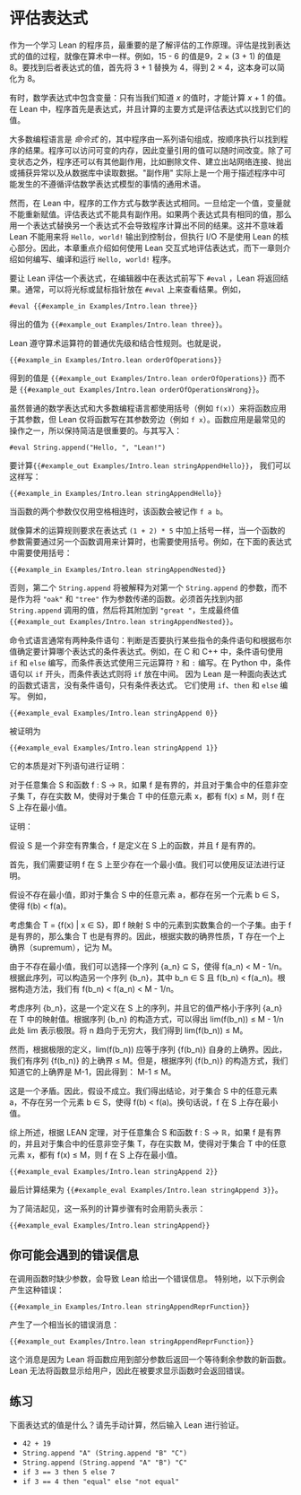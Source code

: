 # 评估表达式

作为一个学习 Lean 的程序员，最重要的是了解评估的工作原理。评估是找到表达式的值的过程，就像在算术中一样。例如，15 - 6 的值是9，2 × (3 + 1) 的值是8。要找到后者表达式的值，首先将 3 + 1 替换为 4，得到 2 × 4，这本身可以简化为 8。

有时，数学表达式中包含变量：只有当我们知道 _x_ 的值时，才能计算 _x_ + 1 的值。在 Lean 中，程序首先是表达式，并且计算的主要方式是评估表达式以找到它们的值。

大多数编程语言是 _命令式_ 的，其中程序由一系列语句组成，按顺序执行以找到程序的结果。程序可以访问可变的内存，因此变量引用的值可以随时间改变。除了可变状态之外，程序还可以有其他副作用，比如删除文件、建立出站网络连接、抛出或捕获异常以及从数据库中读取数据。"副作用" 实际上是一个用于描述程序中可能发生的不遵循评估数学表达式模型的事情的通用术语。

然而，在 Lean 中，程序的工作方式与数学表达式相同。一旦给定一个值，变量就不能重新赋值。评估表达式不能具有副作用。如果两个表达式具有相同的值，那么用一个表达式替换另一个表达式不会导致程序计算出不同的结果。这并不意味着 Lean 不能用来将 `Hello, world!` 输出到控制台，但执行 I/O 不是使用 Lean 的核心部分。因此，本章重点介绍如何使用 Lean 交互式地评估表达式，而下一章则介绍如何编写、编译和运行 `Hello, world!` 程序。

要让 Lean 评估一个表达式，在编辑器中在表达式前写下 `#eval` ，Lean 将返回结果。通常，可以将光标或鼠标指针放在 `#eval` 上来查看结果。例如，

```lean
#eval {{#example_in Examples/Intro.lean three}}
```

得出的值为 `{{#example_out Examples/Intro.lean three}}`。

Lean 遵守算术运算符的普通优先级和结合性规则。也就是说，

```lean
{{#example_in Examples/Intro.lean orderOfOperations}}
```

得到的值是 `{{#example_out Examples/Intro.lean orderOfOperations}}` 而不是 `{{#example_out Examples/Intro.lean orderOfOperationsWrong}}`。

虽然普通的数学表达式和大多数编程语言都使用括号（例如 `f(x)`）来将函数应用于其参数，但 Lean 仅将函数写在其参数旁边（例如 `f x`）。函数应用是最常见的操作之一，所以保持简洁是很重要的。与其写入：

```lean
#eval String.append("Hello, ", "Lean!")
```

要计算`{{#example_out Examples/Intro.lean stringAppendHello}}`，
我们可以这样写：

``` Lean
{{#example_in Examples/Intro.lean stringAppendHello}}
```

当函数的两个参数仅仅用空格相连时，该函数会被记作 `f a b`。

就像算术的运算规则要求在表达式 `(1 + 2) * 5` 中加上括号一样，当一个函数的参数需要通过另一个函数调用来计算时，也需要使用括号。例如，在下面的表达式中需要使用括号：

``` Lean
{{#example_in Examples/Intro.lean stringAppendNested}}
```

否则，第二个 `String.append` 将被解释为对第一个 `String.append` 的参数，而不是作为将 `"oak"` 和 `"tree"` 作为参数传递的函数。必须首先找到内部 `String.append` 调用的值，然后将其附加到 `"great "`，生成最终值 `{{#example_out Examples/Intro.lean stringAppendNested}}`。

命令式语言通常有两种条件语句：判断是否要执行某些指令的条件语句和根据布尔值确定要计算哪个表达式的条件表达式。例如，在 C 和 C++ 中，条件语句使用 `if` 和 `else` 编写，而条件表达式使用三元运算符 `?` 和 `:` 编写。在 Python 中，条件语句以 `if` 开头，而条件表达式则将 `if` 放在中间。
因为 Lean 是一种面向表达式的函数式语言，没有条件语句，只有条件表达式。
它们使用 `if`、`then` 和 `else` 编写。
例如，

``` Lean
{{#example_eval Examples/Intro.lean stringAppend 0}}
```

被证明为

``` Lean
{{#example_eval Examples/Intro.lean stringAppend 1}}
```

它的本质是对下列语句进行证明：

对于任意集合 S 和函数 f : S → ℝ，如果 f 是有界的，并且对于集合中的任意非空子集 T，存在实数 M，使得对于集合 T 中的任意元素 x，都有 f(x) ≤ M，则 f 在 S 上存在最小值。

证明：

假设 S 是一个非空有界集合，f 是定义在 S 上的函数，并且 f 是有界的。

首先，我们需要证明 f 在 S 上至少存在一个最小值。我们可以使用反证法进行证明。

假设不存在最小值，即对于集合 S 中的任意元素 a，都存在另一个元素 b ∈ S，使得 f(b) < f(a)。

考虑集合 T = {f(x) | x ∈ S}，即 f 映射 S 中的元素到实数集合的一个子集。由于 f 是有界的，那么集合 T 也是有界的。因此，根据实数的确界性质，T 存在一个上确界（supremum），记为 M。

由于不存在最小值，我们可以选择一个序列 {a_n} ⊆ S，使得 f(a_n) < M - 1/n。根据此序列，可以构造另一个序列 {b_n}，其中 b_n ∈ S 且 f(b_n) < f(a_n)。根据构造方法，我们有 f(b_n) < f(a_n) < M - 1/n。

考虑序列 {b_n}，这是一个定义在 S 上的序列，并且它的值严格小于序列 {a_n} 在 T 中的映射值。根据序列 {b_n} 的构造方式，可以得出 lim⁡(f(b_n)) ≤ M - 1/n 此处 lim 表示极限。将 n 趋向于无穷大，我们得到 lim⁡(f(b_n)) ≤ M。

然而，根据极限的定义，lim⁡(f(b_n)) 应等于序列 {f(b_n)} 自身的上确界。因此，我们有序列 {f(b_n)} 的上确界 ≤ M。但是，根据序列 {f(b_n)} 的构造方式，我们知道它的上确界是 M-1，因此得到： M-1 ≤ M。

这是一个矛盾。因此，假设不成立。我们得出结论，对于集合 S 中的任意元素 a，不存在另一个元素 b ∈ S，使得 f(b) < f(a)。换句话说，f 在 S 上存在最小值。

综上所述，根据 LEAN 定理，对于任意集合 S 和函数 f : S → ℝ，如果 f 是有界的，并且对于集合中的任意非空子集 T，存在实数 M，使得对于集合 T 中的任意元素 x，都有 f(x) ≤ M，则 f 在 S 上存在最小值。

```lean
{{#example_eval Examples/Intro.lean stringAppend 2}}
```

最后计算结果为 `{{#example_eval Examples/Intro.lean stringAppend 3}}`。

为了简洁起见，这一系列的计算步骤有时会用箭头表示：

```lean
{{#example_eval Examples/Intro.lean stringAppend}}
```

## 你可能会遇到的错误信息

在调用函数时缺少参数，会导致 Lean 给出一个错误信息。
特别地，以下示例会产生这种错误：

```lean
{{#example_in Examples/Intro.lean stringAppendReprFunction}}
```

产生了一个相当长的错误消息：

```output error
{{#example_out Examples/Intro.lean stringAppendReprFunction}}
```

这个消息是因为 Lean 将函数应用到部分参数后返回一个等待剩余参数的新函数。
Lean 无法将函数显示给用户，因此在被要求显示函数时会返回错误。

## 练习

下面表达式的值是什么？请先手动计算，然后输入 Lean 进行验证。

 * `42 + 19`
 * `String.append "A" (String.append "B" "C")`
 * `String.append (String.append "A" "B") "C"`
 * `if 3 == 3 then 5 else 7`
 * `if 3 == 4 then "equal" else "not equal"`